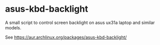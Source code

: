 # asus-kbd-backlight
A small script to control screen backlight on asus ux31a laptop and similar models.

See https://aur.archlinux.org/packages/asus-kbd-backlight/
